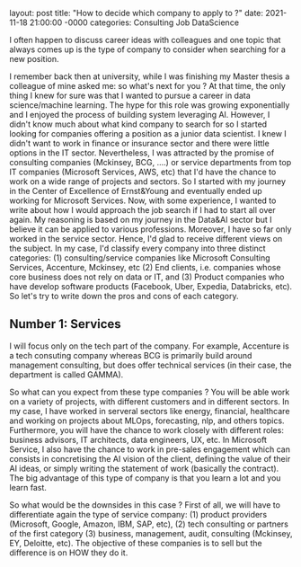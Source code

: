 layout: post
title: "How to decide which company to apply to ?"
date: 2021-11-18 21:00:00 -0000
categories: Consulting Job DataScience

I often happen to discuss career ideas with colleagues and one topic that always comes up is the type of company to consider when searching for a new position.

I remember back then at university, while I was finishing my Master thesis a colleague of mine asked me: so what's next for you ? At that time, the only thing I knew for sure was that I wanted to pursue a career in data science/machine learning. The hype for this role was growing exponentially and I enjoyed the process of building system leveraging AI. However, I didn't know much about what kind company to search for so I started looking for companies offering a position as a junior data scientist. I knew I didn't want to work in finance or insurance sector and there were little options in the IT sector. Nevertheless, I was attracted by the promise of consulting companies (Mckinsey, BCG, ....) or service departments from top IT companies (Microsoft Services, AWS, etc) that I'd have the chance to work on a wide range of projects and sectors. 
So I started with my journey in the Center of Excellence of Ernst&Young and eventually ended up working for Microsoft Services. Now, with some experience, I wanted to write about how I would approach the job search if I had to start all over again. My reasoning is based on my journey in the Data&AI sector but I believe it can be applied to various professions. Moreover, I have so far only worked in the service sector. Hence, I'd glad to receive different views on the subject. 
In my case, I'd classify every company into three distinct categories: (1) consulting/service companies like Microsoft Consulting Services, Accenture, Mckinsey, etc (2) End clients, i.e. companies whose core business does not rely on data or IT, and (3) Product companies who have develop software products (Facebook, Uber, Expedia, Databricks,  etc).  So let's try to write down the pros and cons of each category.

## Number 1: Services

I will focus only on the tech part of the company. For example, Accenture is a tech consuting company whereas BCG is primarily build around management consulting, but does offer technical services (in their case, the department is called GAMMA).

So what can you expect from these type companies ? You will be able work on a variety of projects, with different customers and in different sectors. In my case, I have worked in serveral sectors like energy, financial, healthcare and working on projects about MLOps, forecasting, nlp, and others topics. Furthermore, you will have the chance to work closely with different roles: business advisors, IT architects, data engineers, UX, etc. In Microsoft Service, I also have the chance to work in pre-sales engagement which can consists in concretising the AI vision of the client, defining the value of their AI ideas, or simply writing the statement of work (basically the contract).  The big advantage of this type of company is that you learn a lot and you learn fast.

So what would be the downsides in this case ? First of all, we will have to differentiate again the type of service company: (1) product providers (Microsoft, Google, Amazon, IBM, SAP, etc), (2) tech consulting or partners of the first category (3) business, management, audit, consulting (Mckinsey, EY, Deloitte, etc). The objective of these companies is to sell but the difference is on HOW they do it.